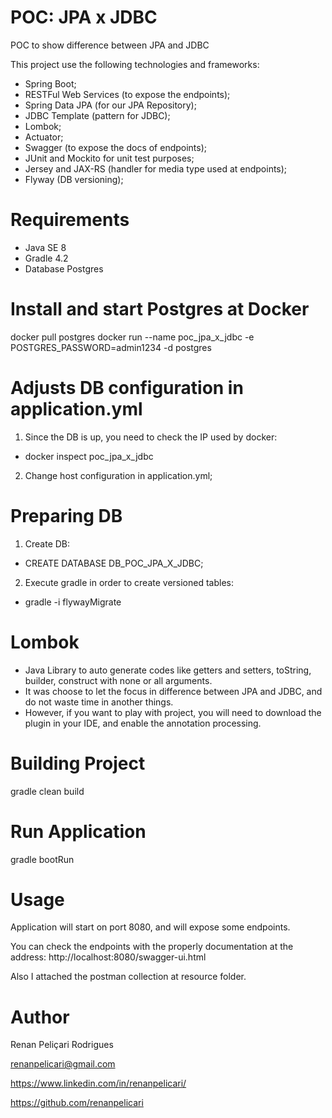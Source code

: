 # POC: JPA x JDBC
POC to show difference between JPA and JDBC

This project use the following technologies and frameworks:
* Spring Boot;
* RESTFul Web Services (to expose the endpoints);
* Spring Data JPA (for our JPA Repository);
* JDBC Template (pattern for JDBC);
* Lombok;
* Actuator;
* Swagger (to expose the docs of endpoints);
* JUnit and Mockito for unit test purposes;
* Jersey and JAX-RS (handler for media type used at endpoints);
* Flyway (DB versioning);

# Requirements
* Java SE 8
* Gradle 4.2
* Database Postgres

# Install and start Postgres at Docker
docker pull postgres
docker run --name poc_jpa_x_jdbc -e POSTGRES_PASSWORD=admin1234 -d postgres

# Adjusts DB configuration in application.yml
1. Since the DB is up, you need to check the IP used by docker:
* docker inspect poc_jpa_x_jdbc

2. Change host configuration in application.yml;

# Preparing DB
1. Create DB: 
* CREATE DATABASE DB_POC_JPA_X_JDBC;

2. Execute gradle in order to create versioned tables:
* gradle -i flywayMigrate

# Lombok
* Java Library to auto generate codes like getters and setters, toString, builder, construct with none or all arguments.
* It was choose to let the focus in difference between JPA and JDBC, and do not waste time in another things.
* However, if you want to play with project, you will need to download the plugin in your IDE, and enable the annotation processing.

# Building Project
gradle clean build

# Run Application
gradle bootRun

# Usage
Application will start on port 8080, and will expose some endpoints.

You can check the endpoints with the properly documentation at the address:
http://localhost:8080/swagger-ui.html

Also I attached the postman collection at resource folder.

# Author
Renan Peliçari Rodrigues

renanpelicari@gmail.com

https://www.linkedin.com/in/renanpelicari/

https://github.com/renanpelicari
